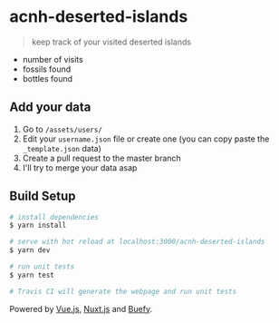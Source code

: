 # acnh-deserted-islands

> keep track of your visited deserted islands

- number of visits
- fossils found
- bottles found

## Add your data

1. Go to `/assets/users/`
2. Edit your `username.json` file or create one (you can copy paste the `_template.json` data)
3. Create a pull request to the master branch
4. I'll try to merge your data asap

## Build Setup

```bash
# install dependencies
$ yarn install

# serve with hot reload at localhost:3000/acnh-deserted-islands
$ yarn dev

# run unit tests
$ yarn test

# Travis CI will generate the webpage and run unit tests
```

Powered by [Vue.js](https://vuejs.org), [Nuxt.js](https://nuxtjs.org) and [Buefy](https://buefy.org).
